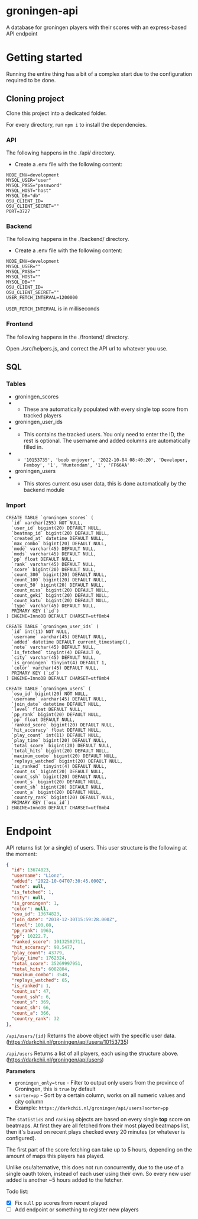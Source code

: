 # groningen-api
A database for groningen players with their scores with an express-based API endpoint

# Getting started

Running the entire thing has a bit of a complex start due to the configuration required to be done.

## Cloning project

Clone this project into a dedicated folder.

For every directory, run `npm i` to install the dependencies.

### API
The following happens in the ./api/ directory.

- Create a .env file with the following content:
```
NODE_ENV=development
MYSQL_USER="user"
MYSQL_PASS="password"
MYSQL_HOST="host"
MYSQL_DB="db"
OSU_CLIENT_ID=
OSU_CLIENT_SECRET=""
PORT=3727
```

### Backend
The following happens in the ./backend/ directory.

- Create a .env file with the following content:
```
NODE_ENV=development
MYSQL_USER=""
MYSQL_PASS=""
MYSQL_HOST=""
MYSQL_DB=""
OSU_CLIENT_ID=
OSU_CLIENT_SECRET=""
USER_FETCH_INTERVAL=1200000
```

`USER_FETCH_INTERVAL` is in milliseconds

### Frontend
The following happens in the ./frontend/ directory.

Open ./src/helpers.js, and correct the API url to whatever you use.

## SQL

### Tables

- groningen_scores
- - These are automatically populated with every single top score from tracked players
- groningen_user_ids
- - This contains the tracked users. You only need to enter the ID, the rest is optional. The username and added columns are automatically filled in.
- - `'10153735', 'boob enjoyer', '2022-10-04 08:40:20', 'Developer, Femboy', '1', 'Muntendam', '1', 'FF66AA'`
- groningen_users
- - This stores current osu user data, this is done automatically by the backend module

### Import

```
CREATE TABLE `groningen_scores` (
  `id` varchar(255) NOT NULL,
  `user_id` bigint(20) DEFAULT NULL,
  `beatmap_id` bigint(20) DEFAULT NULL,
  `created_at` datetime DEFAULT NULL,
  `max_combo` bigint(20) DEFAULT NULL,
  `mode` varchar(45) DEFAULT NULL,
  `mods` varchar(45) DEFAULT NULL,
  `pp` float DEFAULT NULL,
  `rank` varchar(45) DEFAULT NULL,
  `score` bigint(20) DEFAULT NULL,
  `count_300` bigint(20) DEFAULT NULL,
  `count_100` bigint(20) DEFAULT NULL,
  `count_50` bigint(20) DEFAULT NULL,
  `count_miss` bigint(20) DEFAULT NULL,
  `count_geki` bigint(20) DEFAULT NULL,
  `count_katu` bigint(20) DEFAULT NULL,
  `type` varchar(45) DEFAULT NULL,
  PRIMARY KEY (`id`)
) ENGINE=InnoDB DEFAULT CHARSET=utf8mb4
```

```
CREATE TABLE `groningen_user_ids` (
  `id` int(11) NOT NULL,
  `username` varchar(45) DEFAULT NULL,
  `added` datetime DEFAULT current_timestamp(),
  `note` varchar(45) DEFAULT NULL,
  `is_fetched` tinyint(4) DEFAULT 0,
  `city` varchar(45) DEFAULT NULL,
  `is_groningen` tinyint(4) DEFAULT 1,
  `color` varchar(45) DEFAULT NULL,
  PRIMARY KEY (`id`)
) ENGINE=InnoDB DEFAULT CHARSET=utf8mb4
```

```
CREATE TABLE `groningen_users` (
  `osu_id` bigint(20) NOT NULL,
  `username` varchar(45) DEFAULT NULL,
  `join_date` datetime DEFAULT NULL,
  `level` float DEFAULT NULL,
  `pp_rank` bigint(20) DEFAULT NULL,
  `pp` float DEFAULT NULL,
  `ranked_score` bigint(20) DEFAULT NULL,
  `hit_accuracy` float DEFAULT NULL,
  `play_count` int(11) DEFAULT NULL,
  `play_time` bigint(20) DEFAULT NULL,
  `total_score` bigint(20) DEFAULT NULL,
  `total_hits` bigint(20) DEFAULT NULL,
  `maximum_combo` bigint(20) DEFAULT NULL,
  `replays_watched` bigint(20) DEFAULT NULL,
  `is_ranked` tinyint(4) DEFAULT NULL,
  `count_ss` bigint(20) DEFAULT NULL,
  `count_ssh` bigint(20) DEFAULT NULL,
  `count_s` bigint(20) DEFAULT NULL,
  `count_sh` bigint(20) DEFAULT NULL,
  `count_a` bigint(20) DEFAULT NULL,
  `country_rank` bigint(20) DEFAULT NULL,
  PRIMARY KEY (`osu_id`)
) ENGINE=InnoDB DEFAULT CHARSET=utf8mb4
```

# Endpoint

API returns list (or a single) of users.
This user structure is the following at the moment:

```json
{
  "id": 13674823,
  "username": "Lionz",
  "added": "2022-10-04T07:30:45.000Z",
  "note": null,
  "is_fetched": 1,
  "city": null,
  "is_groningen": 1,
  "color": null,
  "osu_id": 13674823,
  "join_date": "2018-12-30T15:59:28.000Z",
  "level": 100.08,
  "pp_rank": 1963,
  "pp": 10222.7,
  "ranked_score": 10132502711,
  "hit_accuracy": 98.5477,
  "play_count": 43779,
  "play_time": 1762324,
  "total_score": 35269997951,
  "total_hits": 6082804,
  "maximum_combo": 3548,
  "replays_watched": 65,
  "is_ranked": 1,
  "count_ss": 47,
  "count_ssh": 6,
  "count_s": 369,
  "count_sh": 66,
  "count_a": 366,
  "country_rank": 32
},
```

`/api/users/{id}`
Returns the above object with the specific user data. (https://darkchii.nl/groningen/api/users/10153735)

`/api/users`
Returns a list of all players, each using the structure above. (https://darkchii.nl/groningen/api/users)

**Parameters**
- `groningen_only=true` - Filter to output only users from the province of Groningen, this is `true` by default
- `sorter=pp` - Sort by a certain column, works on all numeric values and city column
- Example: `https://darkchii.nl/groningen/api/users?sorter=pp`



The `statistics` and `ranking` objects are based on every single **top** score on beatmaps. At first they are all fetched from their most played beatmaps list, then it's based on recent plays checked every 20 minutes (or whatever is configured).

The first part of the score fetching can take up to 5 hours, depending on the amount of maps this players has played.

Unlike osu!alternative, this does not run concurrently, due to the use of a single oauth token, instead of each user using their own. So every new user added is another ~5 hours added to the fetcher.


Todo list:

- [x] Fix `null` pp scores from recent played
- [ ] Add endpoint or something to register new players

